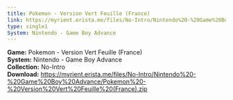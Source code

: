 ```yaml
---
title: Pokemon - Version Vert Feuille (France)
link: https://myrient.erista.me/files/No-Intro/Nintendo%20-%20Game%20Boy%20Advance/Pokemon%20-%20Version%20Vert%20Feuille%20(France).zip
type: single1
System: Nintendo - Game Boy Advance
---
```

<b>Game:</b> Pokemon - Version Vert Feuille (France)<br>
<b>System:</b> Nintendo - Game Boy Advance<br>
<b>Collection:</b> No-Intro<br>
<b>Download:</b> https://myrient.erista.me/files/No-Intro/Nintendo%20-%20Game%20Boy%20Advance/Pokemon%20-%20Version%20Vert%20Feuille%20(France).zip